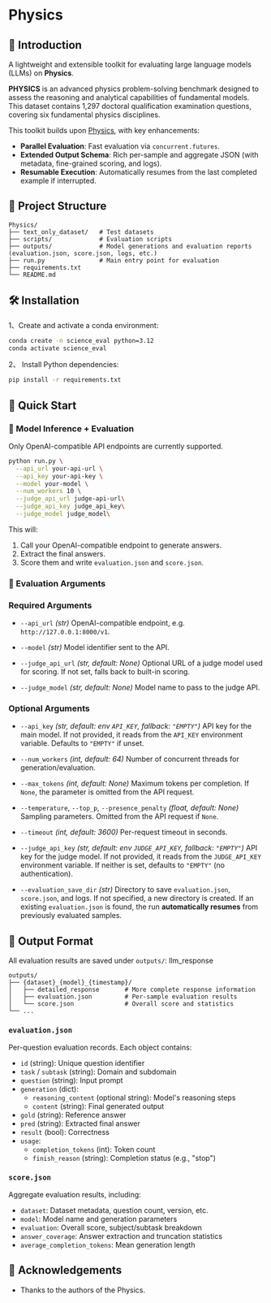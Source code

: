 # Physics 

## 📝 Introduction

A lightweight and extensible toolkit for evaluating large language models (LLMs) on **Physics**.

**PHYSICS** is an advanced physics problem-solving benchmark designed to assess the reasoning and analytical capabilities of fundamental models. This dataset contains 1,297 doctoral qualification examination questions, covering six fundamental physics disciplines.

This toolkit builds upon [Physics](https://github.com/yale-nlp/Physics), with key enhancements:

* **Parallel Evaluation**: Fast evaluation via `concurrent.futures`.
* **Extended Output Schema**: Rich per-sample and aggregate JSON (with metadata, fine-grained scoring, and logs).
* **Resumable Execution**: Automatically resumes from the last completed example if interrupted. 

## 📂 Project Structure

```
Physics/
├── text_only_dataset/   # Test datasets
├── scripts/             # Evaluation scripts
├── outputs/             # Model generations and evaluation reports (evaluation.json, score.json, logs, etc.)
├── run.py               # Main entry point for evaluation
├── requirements.txt
└── README.md
```

## 🛠️ Installation

1、Create and activate a conda environment:

```bash
conda create -n science_eval python=3.12
conda activate science_eval
```

2、 Install Python dependencies:

```bash
pip install -r requirements.txt
```

## 🚀 Quick Start

### 🔧 Model Inference + Evaluation

Only OpenAI-compatible API endpoints are currently supported.

```bash
python run.py \
  --api_url your-api-url \
  --api_key your-api-key \
  --model your-model \
  --num_workers 10 \
  --judge_api_url judge-api-url\
  --judge_api_key judge_api_key\
  --judge_model judge_model\
```

This will:

1. Call your OpenAI-compatible endpoint to generate answers.
2. Extract the final answers.
3. Score them and write `evaluation.json` and `score.json`.

### 📌 Evaluation Arguments

### Required Arguments

* `--api_url` *(str)*
  OpenAI-compatible endpoint, e.g. `http://127.0.0.1:8000/v1`.
  
* `--model` *(str)*
  Model identifier sent to the API.

* `--judge_api_url` *(str, default: None)*
  Optional URL of a judge model used for scoring. If not set, falls back to built-in scoring.

* `--judge_model` *(str, default: None)*
  Model name to pass to the judge API.

### Optional Arguments

* `--api_key` *(str, default: env `API_KEY`, fallback: `"EMPTY"`)*
  API key for the main model. If not provided, it reads from the `API_KEY` environment variable. Defaults to `"EMPTY"` if unset.

* `--num_workers` *(int, default: 64)*
  Number of concurrent threads for generation/evaluation.

* `--max_tokens` *(int, default: None)*
  Maximum tokens per completion. If `None`, the parameter is omitted from the API request.

* `--temperature`, `--top_p`, `--presence_penalty` *(float, default: None)*
  Sampling parameters. Omitted from the API request if `None`.

* `--timeout` *(int, default: 3600)*
  Per-request timeout in seconds.

* `--judge_api_key` *(str, default: env `JUDGE_API_KEY`, fallback: `"EMPTY"`)*
  API key for the judge model. If not provided, it reads from the `JUDGE_API_KEY` environment variable. If neither is set, defaults to `"EMPTY"` (no authentication).

* `--evaluation_save_dir` *(str)*
  Directory to save `evaluation.json`, `score.json`, and logs. If not specified, a new directory is created. If an existing `evaluation.json` is found, the run **automatically resumes** from previously evaluated samples.

## 📄 Output Format

All evaluation results are saved under `outputs/`:
llm_response
```
outputs/
├── {dataset}_{model}_{timestamp}/  
│   ├── detailed_response       # More complete response information
│   ├── evaluation.json         # Per-sample evaluation results
│   └── score.json              # Overall score and statistics
└── ...
```

### `evaluation.json`

Per-question evaluation records. Each object contains:

* `id` (string): Unique question identifier
* `task` / `subtask` (string): Domain and subdomain
* `question` (string): Input prompt
* `generation` (dict):
  - `reasoning_content` (optional string): Model's reasoning steps
  - `content` (string): Final generated output
* `gold` (string): Reference answer
* `pred` (string): Extracted final answer
* `result` (bool): Correctness
* `usage`:
  - `completion_tokens` (int): Token count
  - `finish_reason` (string): Completion status (e.g., "stop")

### `score.json`

Aggregate evaluation results, including:

* `dataset`: Dataset metadata, question count, version, etc.
* `model`: Model name and generation parameters
* `evaluation`: Overall score, subject/subtask breakdown
* `answer_coverage`: Answer extraction and truncation statistics
* `average_completion_tokens`: Mean generation length

## 🙋 Acknowledgements

* Thanks to the authors of the Physics.
